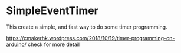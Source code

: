 # SimpleEventTimer
This create a simple, and fast way to do some timer programming.

https://cmakerhk.wordpress.com/2018/10/19/timer-programming-on-arduino/
check for more detail
